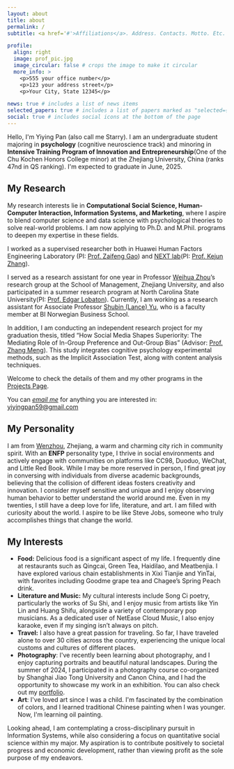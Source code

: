 ```yaml
---
layout: about
title: about
permalink: /
subtitle: <a href='#'>Affiliations</a>. Address. Contacts. Motto. Etc.

profile:
  align: right
  image: prof_pic.jpg
  image_circular: false # crops the image to make it circular
  more_info: >
    <p>555 your office number</p>
    <p>123 your address street</p>
    <p>Your City, State 12345</p>

news: true # includes a list of news items
selected_papers: true # includes a list of papers marked as "selected={true}"
social: true # includes social icons at the bottom of the page
---
```


Hello, I'm Yiying Pan (also call me Starry). I am an undergraduate student majoring in **psychology** (cognitive neuroscience track) and minoring in  **Intensive Training Program of Innovation and Entrepreneurship**(One of the Chu Kochen Honors College minor) at the Zhejiang University, China (ranks 47nd in QS ranking). I'm expected to graduate in June, 2025.

## My Research

My research interests lie in **Computational Social Science, Human-Computer Interaction, Information Systems, and Marketing**, where I aspire to blend computer science and data science with psychological theories to solve real-world problems. I am now applying to Ph.D. and M.Phil. programs to deepen my expertise in these fields.

I worked as a supervised researcher both in Huawei Human Factors Engineering Laboratory (PI: [Prof. Zaifeng Gao](https://person.zju.edu.cn/en/zaifengg)) and [NEXT lab](http://next.zju.edu.cn/people/zhang-ke-jun-2/)(PI: [Prof. Kejun Zhang](https://person.zju.edu.cn/zhangkejun)). 

I served as a research assistant for one year in Professor [Weihua Zhou](https://person.zju.edu.cn/en/whzhou)’s research group at the School of Management, Zhejiang University, and also participated in a summer research program at North Carolina State University(PI: [Prof. Edgar Lobaton](https://ece.ncsu.edu/people/ejlobato/)). Currently, I am working as a research assistant for Associate Professor [Shubin (Lance) Yu](https://www.shubinyu.com/home), who is a faculty member at BI Norwegian Business School. 

In addition, I am conducting an independent research project for my graduation thesis, titled “How Social Media Shapes Superiority: The Mediating Role of In-Group Preference and Out-Group Bias” (Advisor: [Prof.  Zhang Meng](https://person.zju.edu.cn/en/mz)). This study integrates cognitive psychology experimental methods, such as the Implicit Association Test, along with content analysis techniques.

Welcome to check the details of them and my other programs in the [Projects Page](https://kilig1210.github.io/Projects/).

You can *[email me](mailto:yiyingpan59@gmail.com)* for anything you are interested in: [yiyingpan59@gmail.com](mailto:yiyingpan59@gmail.com)

## My Personality

I am from [Wenzhou](https://zh.wikipedia.org/wiki/%E6%B8%A9%E5%B7%9E%E5%B8%82), Zhejiang, a warm and charming city rich in community spirit. With an **ENFP** personality type, I thrive in social environments and actively engage with communities on platforms like CC98, Duoduo, WeChat, and Little Red Book. While I may be more reserved in person, I find great joy in conversing with individuals from diverse academic backgrounds, believing that the collision of different ideas fosters creativity and innovation. I consider myself sensitive and unique and I enjoy observing human behavior to better understand the world around me. Even in my twenties, I still have a deep love for life, literature, and art. I am filled with curiosity about the world. I aspire to be like Steve Jobs, someone who truly accomplishes things that change the world.

## My Interests

- **Food:** Delicious food is a significant aspect of my life. I frequently dine at restaurants such as Qingcai, Green Tea, Haidilao, and Meatbenjia. I have explored various chain establishments in Xixi Tianjie and YinTai, with favorites including Goodme grape tea and Chagee’s Spring Peach drink. 
- **Literature and Music:** My cultural interests include Song Ci poetry, particularly the works of Su Shi, and I enjoy music from artists like Yin Lin and Huang Shifu, alongside a variety of contemporary pop musicians. As a dedicated user of NetEase Cloud Music, I also enjoy karaoke, even if my singing isn’t always on pitch.
- **Travel:** I also have a great passion for traveling. So far, I have traveled alone to over 30 cities across the country, experiencing the unique local customs and cultures of different places.
- **Photography**: I've recently been learning about photography, and I enjoy capturing portraits and beautiful natural landscapes. During the summer of 2024, I participated in a photography course co-organized by Shanghai Jiao Tong University and Canon China, and I had the opportunity to showcase my work in an exhibition. You can also check out my [portfolio](https://drive.google.com/file/d/1LS80MukI5_iutNYooSV-2bqP8B43I-OF/view?usp=sharing).
- **Art**: I've loved art since I was a child. I'm fascinated by the combination of colors, and I learned traditional Chinese painting when I was younger. Now, I'm learning oil painting.

Looking ahead, I am contemplating a cross-disciplinary pursuit in Information Systems, while also considering a focus on quantitative social science within my major. My aspiration is to contribute positively to societal progress and economic development, rather than viewing profit as the sole purpose of my endeavors.
